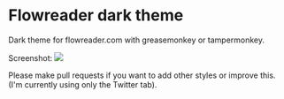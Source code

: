 # Flowreader dark theme
Dark theme for flowreader.com with greasemonkey or tampermonkey.

Screenshot:
![](https://i.imgur.com/rMdVPt9.png)

Please make pull requests if you want to add other styles or improve this. (I'm currently using only the Twitter tab).
